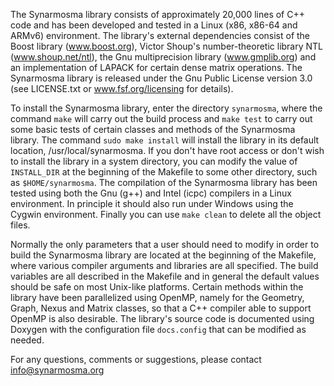The Synarmosma library consists of approximately 20,000 lines of C++ code and has been developed 
and tested in a Linux (x86, x86-64 and ARMv6) environment. The library's external dependencies 
consist of the Boost library (www.boost.org), Victor Shoup's number-theoretic library NTL (www.shoup.net/ntl),
the Gnu multiprecision library (www.gmplib.org) and an implementation of LAPACK for certain dense 
matrix operations. The Synarmosma library is released under the Gnu Public License version 3.0 
(see LICENSE.txt or www.fsf.org/licensing for details).   

To install the Synarmosma library, enter the directory <code>synarmosma</code>, where the command <code>make</code> will carry 
out the build process and <code>make test</code> to carry out some basic tests of certain classes and methods 
of the Synarmosma library. The command <code>sudo make install</code> will install the library in its default 
location, /usr/local/synarmosma. If you don't have root access or don't wish to install the library 
in a system directory, you can modify the value of <code>INSTALL_DIR</code> at the beginning of the Makefile to 
some other directory, such as <code>$HOME/synarmosma</code>. The compilation of the Synarmosma library has been 
tested using both the Gnu (g++) and Intel (icpc) compilers in a Linux environment. In principle it should also 
run under Windows using the Cygwin environment. Finally you can use <code>make clean</code> to delete all the 
object files.   

Normally the only parameters that a user should need to modify in order to build the Synarmosma library 
are located at the beginning of the Makefile, where various compiler arguments and libraries are all 
specified. The build variables are all described in the Makefile and in general the default values should 
be safe on most Unix-like platforms. Certain methods within the library have been parallelized using 
OpenMP, namely for the Geometry, Graph, Nexus and Matrix classes, so that a C++ compiler able to support 
OpenMP is also desirable. The library's source code is documented using Doxygen with the configuration file
<code>docs.config</code> that can be modified as needed. 

For any questions, comments or suggestions, please contact info@synarmosma.org
